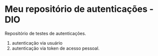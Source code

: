 # Meu repositório de autenticações - DIO
Repositório de testes de autenticações.
1. autenticação via usuário
2. autenticação via token de acesso pessoal.